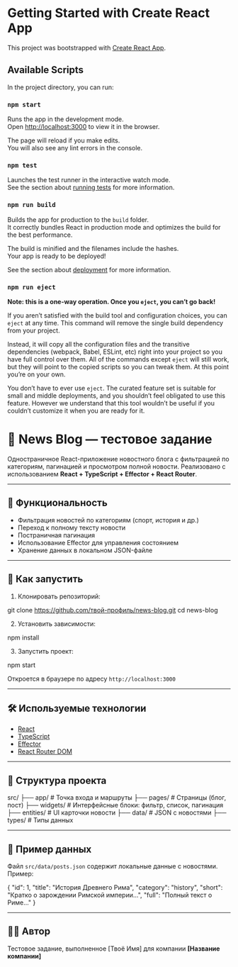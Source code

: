 # Getting Started with Create React App

This project was bootstrapped with [Create React App](https://github.com/facebook/create-react-app).

## Available Scripts

In the project directory, you can run:

### `npm start`

Runs the app in the development mode.\
Open [http://localhost:3000](http://localhost:3000) to view it in the browser.

The page will reload if you make edits.\
You will also see any lint errors in the console.

### `npm test`

Launches the test runner in the interactive watch mode.\
See the section about [running tests](https://facebook.github.io/create-react-app/docs/running-tests) for more information.

### `npm run build`

Builds the app for production to the `build` folder.\
It correctly bundles React in production mode and optimizes the build for the best performance.

The build is minified and the filenames include the hashes.\
Your app is ready to be deployed!

See the section about [deployment](https://facebook.github.io/create-react-app/docs/deployment) for more information.

### `npm run eject`

**Note: this is a one-way operation. Once you `eject`, you can’t go back!**

If you aren’t satisfied with the build tool and configuration choices, you can `eject` at any time. This command will remove the single build dependency from your project.

Instead, it will copy all the configuration files and the transitive dependencies (webpack, Babel, ESLint, etc) right into your project so you have full control over them. All of the commands except `eject` will still work, but they will point to the copied scripts so you can tweak them. At this point you’re on your own.

You don’t have to ever use `eject`. The curated feature set is suitable for small and middle deployments, and you shouldn’t feel obligated to use this feature. However we understand that this tool wouldn’t be useful if you couldn’t customize it when you are ready for it.

# 📰 News Blog — тестовое задание

Одностраничное React-приложение новостного блога с фильтрацией по категориям, пагинацией и просмотром полной новости. Реализовано с использованием **React + TypeScript + Effector + React Router**.

---

## 📌 Функциональность

- Фильтрация новостей по категориям (спорт, история и др.)
- Переход к полному тексту новости
- Постраничная пагинация
- Использование Effector для управления состоянием
- Хранение данных в локальном JSON-файле

---

## 🚀 Как запустить

1. Клонировать репозиторий:


git clone https://github.com/твой-профиль/news-blog.git
cd news-blog


2. Установить зависимости:


npm install


3. Запустить проект:


npm start


Откроется в браузере по адресу `http://localhost:3000`

---

## 🛠 Используемые технологии

- [React](https://reactjs.org/)
- [TypeScript](https://www.typescriptlang.org/)
- [Effector](https://effector.dev/)
- [React Router DOM](https://reactrouter.com/)

---

## 📁 Структура проекта


src/
├── app/           # Точка входа и маршруты
├── pages/         # Страницы (блог, пост)
├── widgets/       # Интерфейсные блоки: фильтр, список, пагинация
├── entities/      # UI карточки новости
├── data/          # JSON с новостями
├── types/         # Типы данных


---

## 📄 Пример данных

Файл `src/data/posts.json` содержит локальные данные с новостями. Пример:


{
  "id": 1,
  "title": "История Древнего Рима",
  "category": "history",
  "short": "Кратко о зарождении Римской империи...",
  "full": "Полный текст о Риме..."
}


---

## 🧑‍💻 Автор

Тестовое задание, выполненное [Твоё Имя] для компании **[Название компании]**